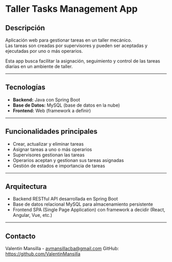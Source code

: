 # Taller Tasks Management App

## Descripción

Aplicación web para gestionar tareas en un taller mecánico.  
Las tareas son creadas por supervisores y pueden ser aceptadas y ejecutadas por uno o más operarios.  

Esta app busca facilitar la asignación, seguimiento y control de las tareas diarias en un ambiente de taller.

---

## Tecnologías

- **Backend:** Java con Spring Boot  
- **Base de Datos:** MySQL (base de datos en la nube)  
- **Frontend:** Web (framework a definir)  

---

## Funcionalidades principales

- Crear, actualizar y eliminar tareas  
- Asignar tareas a uno o más operarios  
- Supervisores gestionan las tareas  
- Operarios aceptan y gestionan sus tareas asignadas  
- Gestión de estados e importancia de tareas  

---

## Arquitectura

- Backend RESTful API desarrollada en Spring Boot  
- Base de datos relacional MySQL para almacenamiento persistente  
- Frontend SPA (Single Page Application) con framework a decidir (React, Angular, Vue, etc.)  

---

## Contacto

Valentin Mansilla - avmansillacba@gmail.com 
GitHub: https://github.com/ValentinMansilla

